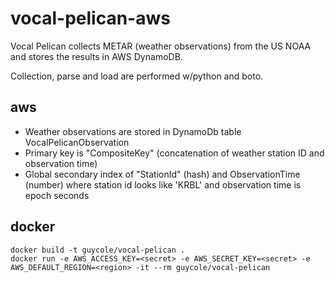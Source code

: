 # vocal-pelican-aws
Vocal Pelican collects METAR (weather observations) from the US NOAA and stores the results in AWS DynamoDB.

Collection, parse and load are performed w/python and boto.

## aws
* Weather observations are stored in DynamoDb table VocalPelicanObservation
* Primary key is "CompositeKey" (concatenation of weather station ID and observation time)
* Global secondary index of "StationId" (hash) and ObservationTime (number) where station id looks like 'KRBL' and observation time is epoch seconds

## docker
```
docker build -t guycole/vocal-pelican .
docker run -e AWS_ACCESS_KEY=<secret> -e AWS_SECRET_KEY=<secret> -e AWS_DEFAULT_REGION=<region> -it --rm guycole/vocal-pelican
```

